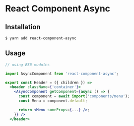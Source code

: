 # React Component Async

## Installation

```  
$ yarn add react-component-async
```

## Usage

```jsx
// using ES6 modules

import AsyncComponent from 'react-component-async';

export const Header = ({ children }) =>
  <header className={'container'}>
    <AsyncComponent getComponent={async () => {
      const component = await import('components/menu');
      const Menu = component.default;

      return <Menu someProps={...} />;
    }} />
  </header>
```